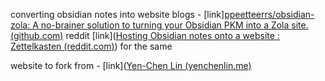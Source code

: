 converting obsidian notes into website blogs - [link][ppeetteerrs/obsidian-zola: A no-brainer solution to turning your Obsidian PKM into a Zola site. (github.com)](https://github.com/ppeetteerrs/obsidian-zola)
reddit [link]([Hosting Obsidian notes onto a website : Zettelkasten (reddit.com)](https://www.reddit.com/r/Zettelkasten/comments/hh6eol/hosting_obsidian_notes_onto_a_website/)) for the same


website to fork from - [link]([Yen-Chen Lin (yenchenlin.me)](https://yenchenlin.me/)


